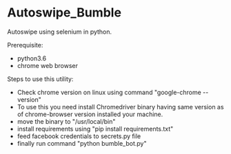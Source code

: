 # Autoswipe_Bumble
Autoswipe using selenium in python.

Prerequisite:
- python3.6
- chrome web browser

Steps to use this utility:

- Check chrome version on linux using command "google-chrome --version"
- To use this  you need install Chromedriver binary having same version as of chrome-browser version installed your machine.
- move the  binary to "/usr/local/bin"
- install requirements using "pip install requirements.txt"
- feed facebook credentials to secrets.py file
- finally run command "python bumble_bot.py"

